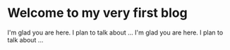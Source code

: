 # Welcome to my very first blog
 I'm glad you are here. I plan to talk about ...	I'm glad you are here. I plan to talk about ...